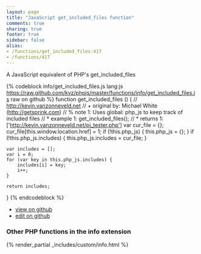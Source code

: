 ```yaml
---
layout: page
title: "JavaScript get_included_files function"
comments: true
sharing: true
footer: true
sidebar: false
alias:
- /functions/get_included_files:417
- /functions/417
---
```

<!-- Generated by Rakefile:build -->
A JavaScript equivalent of PHP's get_included_files

{% codeblock info/get_included_files.js lang:js https://raw.github.com/kvz/phpjs/master/functions/info/get_included_files.js raw on github %}
function get_included_files () {
    // http://kevin.vanzonneveld.net
    // +   original by: Michael White (http://getsprink.com)
    // %        note 1: Uses global: php_js to keep track of included files
    // *     example 1: get_included_files();
    // *     returns 1: ['http://kevin.vanzonneveld.net/pj_tester.php']
    var cur_file = {};
    cur_file[this.window.location.href] = 1;
    if (!this.php_js) {
        this.php_js = {};
    }
    if (!this.php_js.includes) {
        this.php_js.includes = cur_file;
    }

    var includes = [];
    var i = 0;
    for (var key in this.php_js.includes) {
        includes[i] = key;
        i++;
    }

    return includes;
}
{% endcodeblock %}

 - [view on github](https://github.com/kvz/phpjs/blob/master/functions/info/get_included_files.js)
 - [edit on github](https://github.com/kvz/phpjs/edit/master/functions/info/get_included_files.js)

### Other PHP functions in the info extension
{% render_partial _includes/custom/info.html %}
